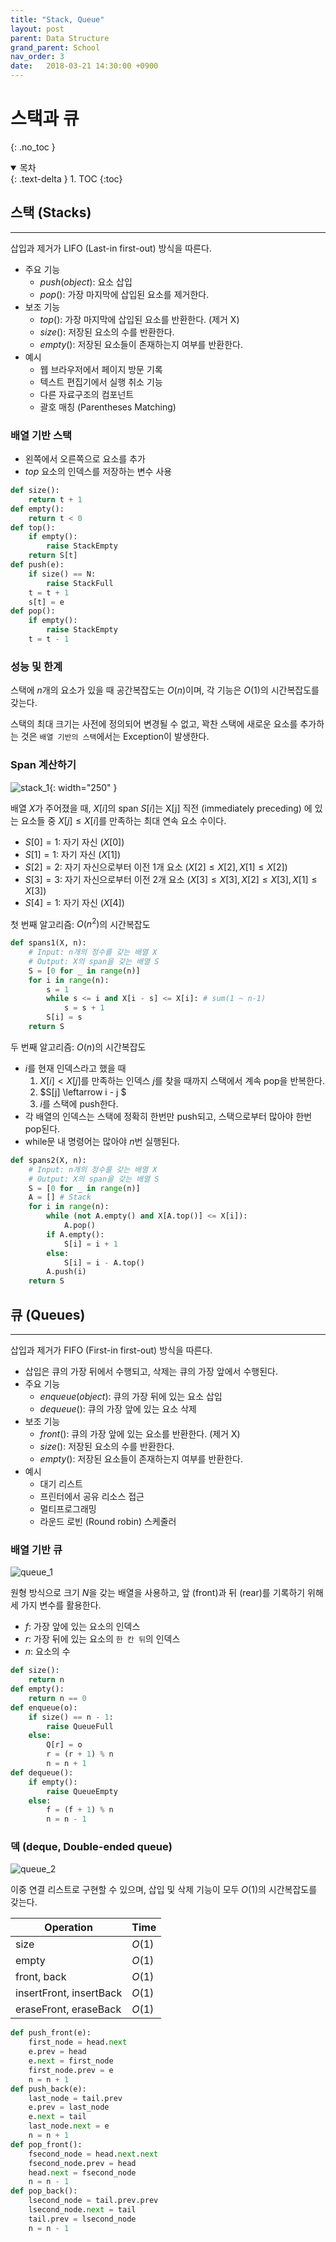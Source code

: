 ```yaml
---
title: "Stack, Queue"
layout: post
parent: Data Structure
grand_parent: School
nav_order: 3
date:   2018-03-21 14:30:00 +0900
---
```

# 스택과 큐
{: .no_toc }

<details open markdown="block">
  <summary>
    목차
  </summary>
  {: .text-delta }
1. TOC
{:toc}
</details>

## 스택 (Stacks)
---
삽입과 제거가 LIFO (Last-in first-out) 방식을 따른다.
- 주요 기능
    - $push(object)$: 요소 삽입
    - $pop()$: 가장 마지막에 삽입된 요소를 제거한다.
- 보조 기능
    - $top()$: 가장 마지막에 삽입된 요소를 반환한다. (제거 X)
    - $size()$: 저장된 요소의 수를 반환한다.
    - $empty()$: 저장된 요소들이 존재하는지 여부를 반환한다.
- 예시
    - 웹 브라우저에서 페이지 방문 기록
    - 텍스트 편집기에서 실행 취소 기능
    - 다른 자료구조의 컴포넌트 
    - 괄호 매칭 (Parentheses Matching)

### 배열 기반 스택
- 왼쪽에서 오른쪽으로 요소를 추가
- $top$ 요소의 인덱스를 저장하는 변수 사용
```python
def size():
    return t + 1
def empty():
    return t < 0
def top():
    if empty():
        raise StackEmpty
    return S[t]
def push(e):
    if size() == N:
        raise StackFull
    t = t + 1
    s[t] = e
def pop():
    if empty():
        raise StackEmpty
    t = t - 1
```

### 성능 및 한계
스택에 $n$개의 요소가 있을 때 공간복잡도는 $O(n)$이며, 각 기능은 $O(1)$의 시간복잡도를 갖는다.

스택의 최대 크기는 사전에 정의되어 변경될 수 없고, 꽉찬 스택에 새로운 요소를 추가하는 것은 `배열 기반의 스택`에서는 Exception이 발생한다.

### Span 계산하기
![stack_1](../../../assets/images/2018-03-21-image-1.png){: width="250" }

배열 $X$가 주어졌을 때, $X[i]$의 span $S[i]$는 X[j] 직전 (immediately preceding) 에 있는 요소들 중 $X[j]\leq X[i]$를 만족하는 최대 연속 요소 수이다.
- $S[0] = 1$: 자기 자신 ($X[0]$)
- $S[1] = 1$: 자기 자신 ($X[1]$)
- $S[2] = 2$: 자기 자신으로부터 이전 1개 요소 ($X[2]\leq X[2], X[1]\leq X[2]$)
- $S[3] = 3$: 자기 자신으로부터 이전 2개 요소 ($X[3]\leq X[3], X[2]\leq X[3], X[1]\leq X[3]$)
- $S[4] = 1$: 자기 자신 ($X[4]$)

첫 번째 알고리즘: $O(n^{2})$의 시간복잡도
```python
def spans1(X, n):
    # Input: n개의 정수를 갖는 배열 X
    # Output: X의 span을 갖는 배열 S
    S = [0 for _ in range(n)]
    for i in range(n):
        s = 1
        while s <= i and X[i - s] <= X[i]: # sum(1 ~ n-1)
            s = s + 1
        S[i] = s
    return S
```

두 번째 알고리즘: $O(n)$의 시간복잡도
* $i$를 현재 인덱스라고 했을 때
    1. $X[i] < X[j]$를 만족하는 인덱스 $j$를 찾을 때까지 스택에서 계속 pop을 반복한다.
    2. $S[j] \leftarrow i - j $
    3. $i$를 스택에 push한다.
* 각 배열의 인덱스는 스택에 정확히 한번만 push되고, 스택으로부터 많아야 한번 pop된다.
* while문 내 명령어는 많아야 $n$번 실행된다.
```python
def spans2(X, n):
    # Input: n개의 정수를 갖는 배열 X
    # Output: X의 span을 갖는 배열 S
    S = [0 for _ in range(n)]
    A = [] # Stack
    for i in range(n):
        while (not A.empty() and X[A.top()] <= X[i]):
            A.pop()
        if A.empty():
            S[i] = i + 1
        else:
            S[i] = i - A.top()
        A.push(i)
    return S
```

## 큐 (Queues)
---
삽입과 제거가 FIFO (First-in first-out) 방식을 따른다.
- 삽입은 큐의 가장 뒤에서 수행되고, 삭제는 큐의 가장 앞에서 수행된다.
- 주요 기능
    - $enqueue(object)$: 큐의 가장 뒤에 있는 요소 삽입
    - $dequeue()$: 큐의 가장 앞에 있는 요소 삭제
- 보조 기능
    - $front()$: 큐의 가장 앞에 있는 요소를 반환한다. (제거 X)
    - $size()$: 저장된 요소의 수를 반환한다.
    - $empty()$: 저장된 요소들이 존재하는지 여부를 반환한다.
- 예시
    - 대기 리스트
    - 프린터에서 공유 리소스 접근
    - 멀티프로그래밍
    - 라운드 로빈 (Round robin) 스케줄러

### 배열 기반 큐
![queue_1](../../../assets/images/2018-03-28-image-1.png)
<!-- {: width="250" } -->
원형 방식으로 크기 $N$을 갖는 배열을 사용하고, 앞 (front)과 뒤 (rear)를 기록하기 위해 세 가지 변수를 활용한다.
- $f$: 가장 앞에 있는 요소의 인덱스
- $r$: 가장 뒤에 있는 요소의 `한 칸 뒤`의 인덱스
- $n$: 요소의 수

```python
def size():
    return n
def empty():
    return n == 0
def enqueue(o):
    if size() == n - 1:
        raise QueueFull
    else:
        Q[r] = o
        r = (r + 1) % n
        n = n + 1
def dequeue():
    if empty():
        raise QueueEmpty
    else:
        f = (f + 1) % n
        n = n - 1
```

### 덱 (deque, Double-ended queue)
![queue_2](../../../assets/images/2018-03-28-image-2.png)

이중 연결 리스트로 구현할 수 있으며, 삽입 및 삭제 기능이 모두 $O(1)$의 시간복잡도를 갖는다.

|Operation|Time|
|---|---|
|size|$O(1)$|
|empty|$O(1)$|
|front, back|$O(1)$|
|insertFront, insertBack|$O(1)$|
|eraseFront, eraseBack|$O(1)$|

```python
def push_front(e):
    first_node = head.next
    e.prev = head
    e.next = first_node
    first_node.prev = e
    n = n + 1
def push_back(e):
    last_node = tail.prev
    e.prev = last_node
    e.next = tail
    last_node.next = e
    n = n + 1
def pop_front():
    fsecond_node = head.next.next
    fsecond_node.prev = head
    head.next = fsecond_node
    n = n - 1
def pop_back():
    lsecond_node = tail.prev.prev
    lsecond_node.next = tail
    tail.prev = lsecond_node
    n = n - 1
```